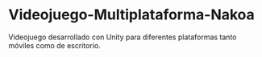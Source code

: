 # Videojuego-Multiplataforma-Nakoa
Videojuego desarrollado con Unity para diferentes plataformas tanto móviles como de escritorio.

